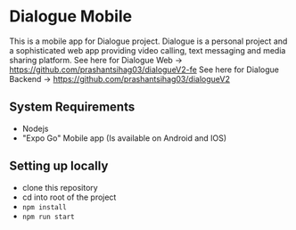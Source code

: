 # Dialogue Mobile

This is a mobile app for Dialogue project.
Dialogue is a personal project and a sophisticated web app providing video calling, text messaging and media sharing platform.
See here for Dialogue Web -> https://github.com/prashantsihag03/dialogueV2-fe
See here for Dialogue Backend -> https://github.com/prashantsihag03/dialogueV2

## System Requirements

- Nodejs
- "Expo Go" Mobile app (Is available on Android and IOS)

## Setting up locally

- clone this repository
- cd into root of the project
- `npm install`
- `npm run start`
